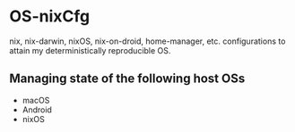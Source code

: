 # OS-nixCfg
nix, nix-darwin, nixOS, nix-on-droid, home-manager, etc. configurations to attain my deterministically reproducible OS.

## Managing state of the following host OSs
- macOS
- Android
- nixOS
